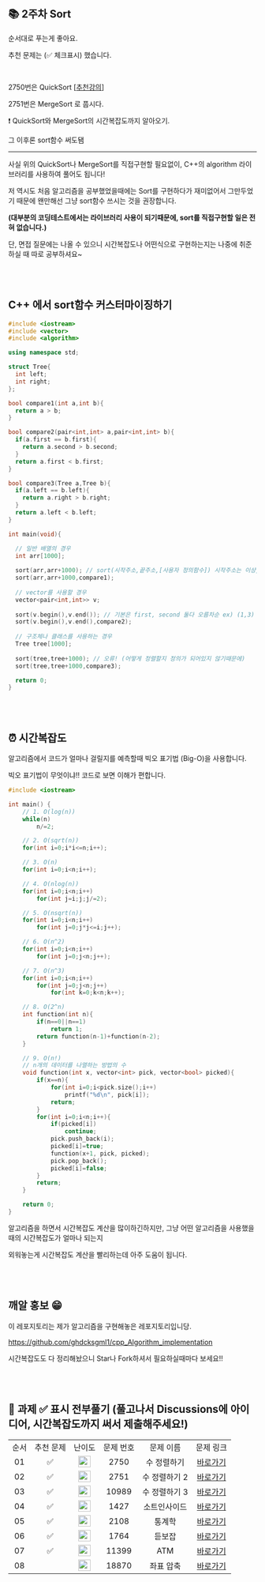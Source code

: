 ## 📚 2주차 Sort

순서대로 푸는게 좋아요.

추천 문제는 (✅ 체크표시) 했습니다.

<br/>

2750번은 QuickSort [[추천강의](https://www.youtube.com/watch?v=7BDzle2n47c)]

2751번은 MergeSort 로 풉시다.

❗️ QuickSort와 MergeSort의 시간복잡도까지 알아오기.

그 이후론 sort함수 써도됌

---

사실 위의 QuickSort나 MergeSort를 직접구현할 필요없이, C++의 algorithm 라이브러리를 사용하여 풀어도 됩니다!

저 역시도 처음 알고리즘을 공부했었을때에는 Sort를 구현하다가 재미없어서 그만두었기 때문에 왠만해선 그냥 sort함수 쓰시는 것을 권장합니다.

**(대부분의 코딩테스트에서는 라이브러리 사용이 되기때문에, sort를 직접구현할 일은 전혀 없습니다.)**

단, 면접 질문에는 나올 수 있으니 시간복잡도나 어떤식으로 구현하는지는 나중에 취준하실 때 따로 공부하셔요~

<br/><br/>

## C++ 에서 sort함수 커스터마이징하기

```c++
#include <iostream>
#include <vector>
#include <algorithm>

using namespace std;

struct Tree{
  int left;
  int right;
};

bool compare1(int a,int b){
  return a > b;
}

bool compare2(pair<int,int> a,pair<int,int> b){
  if(a.first == b.first){
    return a.second > b.second;
  }
  return a.first < b.first;
}

bool compare3(Tree a,Tree b){
  if(a.left == b.left){
    return a.right > b.right;
  }
  return a.left < b.left;
}

int main(void){

  // 일반 배열의 경우
  int arr[1000];
  
  sort(arr,arr+1000); // sort(시작주소,끝주소,[사용자 정의함수]) 시작주소는 이상, 끝주소는 미만이라고 생각하심 편해요~ (기본으로 오름차순으로 정렬한다.)
  sort(arr,arr+1000,compare1); 
  
  // vector를 사용할 경우
  vector<pair<int,int>> v;
  
  sort(v.begin(),v.end()); // 기본은 first, second 둘다 오름차순 ex) (1,3) (2,2) (1,1)이 있으면, (1,1) (1,3) (2,2) 이런식으로 정렬됨.
  sort(v.begin(),v.end(),compare2);
  
  // 구조체나 클래스를 사용하는 경우
  Tree tree[1000];
  
  sort(tree,tree+1000); // 오류! (어떻게 정렬할지 정의가 되어있지 않기때문에)
  sort(tree,tree+1000,compare3);

  return 0;
}
```

<br/><br/>

## ⏰ 시간복잡도

알고리즘에서 코드가 얼마나 걸릴지를 예측할때 빅오 표기법 (Big-O)을 사용합니다.

빅오 표기법이 무엇이냐!! 코드로 보면 이해가 편합니다.

```c++
#include <iostream>

int main() {
    // 1. O(log(n))
    while(n)
        n/=2;

    // 2. O(sqrt(n))
    for(int i=0;i*i<=n;i++);

    // 3. O(n)
    for(int i=0;i<n;i++);

    // 4. O(nlog(n))
    for(int i=0;i<n;i++)
        for(int j=i;j;j/=2);

    // 5. O(nsqrt(n))
    for(int i=0;i<n;i++)
        for(int j=0;j*j<=i;j++);

    // 6. O(n^2)
    for(int i=0;i<n;i++)
        for(int j=0;j<n;j++);

    // 7. O(n^3)
    for(int i=0;i<n;i++)
        for(int j=0;j<n;j++)
            for(int k=0;k<n;k++);

    // 8. O(2^n)
    int function(int n){
        if(n==0||n==1)
            return 1;
        return function(n-1)+function(n-2);
    }

    // 9. O(n!)
    // n개의 데이터를 나열하는 방법의 수
    void function(int x, vector<int> pick, vector<bool> picked){
        if(x==n){
            for(int i=0;i<pick.size();i++)
                printf("%d\n", pick[i]);
            return;
        }
        for(int i=0;i<n;i++){
            if(picked[i])
                continue;
            pick.push_back(i);
            picked[i]=true;
            function(x+1, pick, picked);
            pick.pop_back();
            picked[i]=false;
        }
        return;
    }

    return 0;
}

```

알고리즘을 하면서 시간복잡도 계산을 많이하긴하지만, 그냥 어떤 알고리즘을 사용했을때의 시간복잡도가 얼마나 되는지

외워놓는게 시간복잡도 계산을 빨리하는데 아주 도움이 됩니다.

<br/><br/>

## 깨알 홍보 😁

이 레포지토리는 제가 알고리즘을 구현해놓은 레포지토리입니당.

https://github.com/ghdcksgml1/cpp_Algorithm_implementation

시간복잡도도 다 정리해놨으니 Star나 Fork하셔서 필요하실때마다 보세요!!

<br/><br/>

## 📘 과제 ✅ 표시 전부풀기 (풀고나서 Discussions에 아이디어, 시간복잡도까지 써서 제출해주세요!)

<table>
  <tr>
    <td align="center">순서</td>
    <td align="center">추천 문제</td>
    <td align="center">난이도</td>
    <td align="center">문제 번호</td>
    <td align="center">문제 이름</td>
    <td align="center">문제 링크</td>
  </tr>
  <tr>
    <td align="center">01</td>
    <td align="center">✅</td>
    <td align="center"><img height="23px" width="25px" src="https://d2gd6pc034wcta.cloudfront.net/tier/5.svg"></td>
    <td align="center">2750</td>
    <td align="center">수 정렬하기</td>
    <td align="center"><a href="https://www.acmicpc.net/problem/2750">바로가기</a></td>
  </tr>
  <tr>
    <td align="center">02</td>
    <td align="center">✅</td>
    <td align="center"><img height="23px" width="25px" src="https://d2gd6pc034wcta.cloudfront.net/tier/6.svg"></td>
    <td align="center">2751</td>
    <td align="center">수 정렬하기 2</td>
    <td align="center"><a href="https://www.acmicpc.net/problem/2751">바로가기</a></td>
  </tr>
  <tr>
    <td align="center">03</td>
    <td align="center">✅</td>
    <td align="center"><img height="23px" width="25px" src="https://d2gd6pc034wcta.cloudfront.net/tier/6.svg"></td>
    <td align="center">10989</td>
    <td align="center">수 정렬하기 3</td>
    <td align="center"><a href="https://www.acmicpc.net/problem/10989">바로가기</a></td>
  </tr>
  <tr>
    <td align="center">04</td>
    <td align="center">✅</td>
    <td align="center"><img height="23px" width="25px" src="https://d2gd6pc034wcta.cloudfront.net/tier/6.svg"></td>
    <td align="center">1427</td>
    <td align="center">소트인사이드</td>
    <td align="center"><a href="https://www.acmicpc.net/problem/1427">바로가기</a></td>
  </tr>
  <tr>
    <td align="center">05</td>
    <td align="center">✅</td>
    <td align="center"><img height="23px" width="25px" src="https://d2gd6pc034wcta.cloudfront.net/tier/7.svg"></td>
    <td align="center">2108</td>
    <td align="center">통계학</td>
    <td align="center"><a href="https://www.acmicpc.net/problem/2108">바로가기</a></td>
  </tr>
  <tr>
    <td align="center">06</td>
    <td align="center">✅</td>
    <td align="center"><img height="23px" width="25px" src="https://d2gd6pc034wcta.cloudfront.net/tier/7.svg"></td>
    <td align="center">1764</td>
    <td align="center">듣보잡</td>
    <td align="center"><a href="https://www.acmicpc.net/problem/1764">바로가기</a></td>
  </tr>
  <tr>
    <td align="center">07</td>
    <td align="center">✅</td>
    <td align="center"><img height="23px" width="25px" src="https://d2gd6pc034wcta.cloudfront.net/tier/8.svg"></td>
    <td align="center">11399</td>
    <td align="center">ATM</td>
    <td align="center"><a href="https://www.acmicpc.net/problem/11399">바로가기</a></td>
  </tr>
  <tr>
    <td align="center">08</td>
    <td align="center"></td>
    <td align="center"><img height="23px" width="25px" src="https://d2gd6pc034wcta.cloudfront.net/tier/9.svg"></td>
    <td align="center">18870</td>
    <td align="center">좌표 압축</td>
    <td align="center"><a href="https://www.acmicpc.net/problem/18870">바로가기</a></td>
  </tr>
</table>

<br/><br/>
